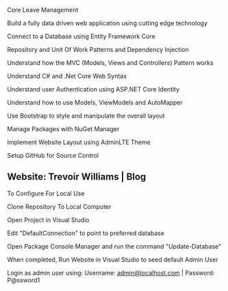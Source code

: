 Core Leave Management

Build a fully data driven web application using cutting edge technology

Connect to a Database using Entity Framework Core

Repository and Unit Of Work Patterns and Dependency Injection

Understand how the MVC (Models, Views and Controllers) Pattern works

Understand C# and .Net Core Web Syntax

Understand user Authentication using ASP.NET Core Identity

Understand how to use Models, ViewModels and AutoMapper

Use Bootstrap to style and manipulate the overall layout

Manage Packages with NuGet Manager

Implement Website Layout using AdminLTE Theme

Setup GitHub for Source Control

Website: Trevoir Williams | Blog
------------------------------------
To Configure For Local Use

Clone Repository To Local Computer

Open Project in Visual Studio

Edit "DefaultConnection" to point to preferred database

Open Package Console Manager and run the command "Update-Database"

When completed, Run Website in Visual Studio to seed default Admin User

Login as admin user using: Username: admin@localhost.com | Password: P@ssword1
